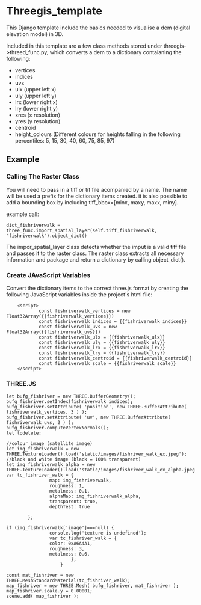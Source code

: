 # Threegis_template

This Django template include the basics needed to visualise a dem (digital elevation model) in 3D. 

Included in this template are a few class methods stored under threegis->threed_func.py, which converts a dem to a dictionary contaianing the following:
* vertices
* indices
* uvs
* ulx (upper left x)
* uly (upper left y)
* lrx (lower right x)
* lry (lower right y)
* xres (x resolution)
* yres (y resolution)
* centroid
* height_colours (Different colours for heights falling in the following percentiles: 5, 15, 30, 40, 60, 75, 85, 97)


## Example

### Calling The Raster Class

You will need to pass in a tiff or tif file acompanied by a name. The name will be used a prefix for the dictionary items created.
it is also possible to add a bounding box by including tiff_bbox=[minx, maxy, maxx, miny].

example call:

```
dict_fishriverwalk = three_func.import_spatial_layer(self.tiff_fishriverwalk, "fishriverwalk").object_dict()
```

The impor_spatial_layer class detects whether the imput is a valid tiff file and passes it to the raster class. The raster class extracts all necessary information and package and return a dictionary by calling object_dict().

### Create JAvaScript Variables
Convert the dictionary items to the correct three.js format by creating the following JavaScript variables inside the project's html file:

```
    <script>
            const fishriverwalk_vertices = new Float32Array({{fishriverwalk_vertices}})
            const fishriverwalk_indices = {{fishriverwalk_indices}}
            const fishriverwalk_uvs = new Float32Array({{fishriverwalk_uvs}})
            const fishriverwalk_ulx = {{fishriverwalk_ulx}}
            const fishriverwalk_uly = {{fishriverwalk_uly}}
            const fishriverwalk_lrx = {{fishriverwalk_lrx}}
            const fishriverwalk_lry = {{fishriverwalk_lry}}
            const fishriverwalk_centroid = {{fishriverwalk_centroid}}
            const fishriverwalk_scale = {{fishriverwalk_scale}}
    </script>
```

### THREE.JS

```
let bufg_fishriver = new THREE.BufferGeometry();
bufg_fishriver.setIndex(fishriverwalk_indices);
bufg_fishriver.setAttribute( 'position', new THREE.BufferAttribute( fishriverwalk_vertices, 3 ) );
bufg_fishriver.setAttribute( 'uv', new THREE.BufferAttribute( fishriverwalk_uvs, 2 ) );
bufg_fishriver.computeVertexNormals();
let todelete;

//colour image (satellite image)
let img_fishriverwalk = new THREE.TextureLoader().load('static/images/fishriver_walk_ex.jpeg');
//black and white image (black = 100% transparent)
let img_fishriverwalk_alpha = new THREE.TextureLoader().load('static/images/fishriver_walk_ex_alpha.jpeg');
var tc_fishriver_walk = {
                map: img_fishriverwalk,
                roughness: 1,
                metalness: 0.1,
                alphaMap: img_fishriverwalk_alpha,
                transparent: true,
                depthTest: true

        };

if (img_fishriverwalk['image']===null) {
                console.log('texture is undefined');
                var tc_fishriver_walk = {
                color: 0xA6A4A1,
                roughness: 3,
                metalness: 0.6,
                        };
                    }

const mat_fishriver = new THREE.MeshStandardMaterial(tc_fishriver_walk);
map_fishriver = new THREE.Mesh( bufg_fishriver, mat_fishriver );
map_fishriver.scale.y = 0.00001;
scene.add( map_fishriver );

```







    
